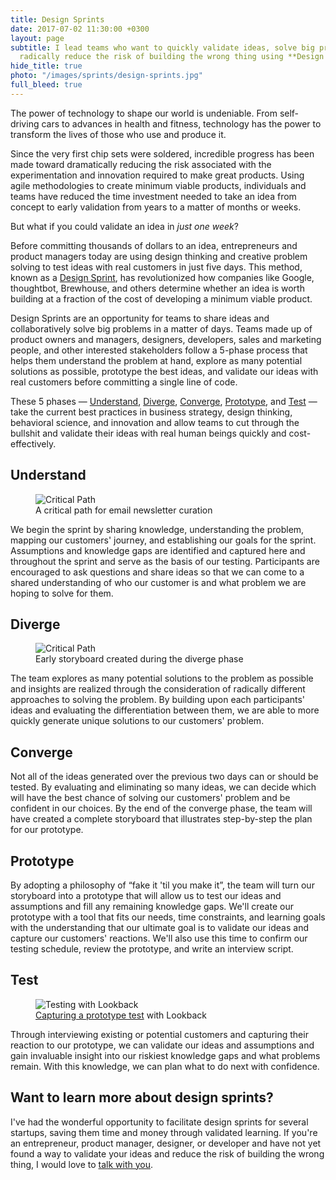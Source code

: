 ```yaml
---
title: Design Sprints
date: 2017-07-02 11:30:00 +0300
layout: page
subtitle: I lead teams who want to quickly validate ideas, solve big problems, and
  radically reduce the risk of building the wrong thing using **Design Sprints**.
hide_title: true
photo: "/images/sprints/design-sprints.jpg"
full_bleed: true
---
```


The power of technology to shape our world is undeniable. From self-driving cars to advances in health and fitness, technology has the power to transform the lives of those who use and produce it.

Since the very first chip sets were soldered, incredible progress has been made toward dramatically reducing the risk associated with the experimentation and innovation required to make great products. Using agile methodologies to create minimum viable products, individuals and teams have reduced the time investment needed to take an idea from concept to early validation from years to a matter of months or weeks.

But what if you could validate an idea in *just one week*?

Before committing thousands of dollars to an idea, entrepreneurs and product managers today are using design thinking and creative problem solving to test ideas with real customers in just five days. This method, known as a [Design Sprint][1], has revolutionized how companies like Google, thoughtbot, Brewhouse, and others determine whether an idea is worth building at a fraction of the cost of developing a minimum viable product.

Design Sprints are an opportunity for teams to share ideas and collaboratively solve big problems in a matter of days. Teams made up of product owners and managers, designers, developers, sales and marketing people, and other interested stakeholders follow a 5-phase process that helps them understand the problem at hand, explore as many potential solutions as possible, prototype the best ideas, and validate our ideas with real customers before committing a single line of code.

These 5 phases &mdash; [Understand](#understand), [Diverge](#diverge), [Converge](#converge), [Prototype](#prototype), and [Test](#test) &mdash; take the current best practices in business strategy, design thinking, behavioral science, and innovation and allow teams to cut through the bullshit and validate their ideas with real human beings quickly and cost-effectively.

## Understand

<figure class="extra-wide">
  <img src="{{ site.url }}/images/sprints/critical-path.jpg" alt="Critical Path" />
  <figcaption>
    A critical path for email newsletter curation
  </figcaption>
</figure>

We begin the sprint by sharing knowledge, understanding the problem, mapping our customers' journey, and establishing our goals for the sprint. Assumptions and knowledge gaps are identified and captured here and throughout the sprint and serve as the basis of our testing. Participants are encouraged to ask questions and share ideas so that we can come to a shared understanding of who our customer is and what problem we are hoping to solve for them.

## Diverge

<figure class="extra-wide">
  <img src="{{ site.url }}/images/sprints/diverge.jpg" alt="Critical Path" />
  <figcaption>
    Early storyboard created during the diverge phase
  </figcaption>
</figure>

The team explores as many potential solutions to the problem as possible and insights are realized through the consideration of radically different approaches to solving the problem. By building upon each participants' ideas and evaluating the differentiation between them, we are able to more quickly generate unique solutions to our customers' problem.

## Converge

Not all of the ideas generated over the previous two days can or should be tested. By evaluating and eliminating so many ideas, we can decide which will have the best chance of solving our customers' problem and be confident in our choices. By the end of the converge phase, the team will have created a complete storyboard that illustrates step-by-step the plan for our prototype.

## Prototype

By adopting a philosophy of &ldquo;fake it 'til you make it&rdquo;, the team will turn our storyboard into a prototype that will allow us to test our ideas and assumptions and fill any remaining knowledge gaps. We'll create our prototype with a tool that fits our needs, time constraints, and learning goals with the understanding that our ultimate goal is to validate our ideas and capture our customers' reactions. We'll also use this time to confirm our testing schedule, review the prototype, and write an interview script.

## Test

<figure class="extra-wide">
  <img src="{{ site.url }}/images/uploads/testing-with-lookback.png" alt="Testing with Lookback" />
  <figcaption>
    <a href="/blog/observe-and-capture-user-tests/">Capturing a prototype test</a> with Lookback
  </figcaption>
</figure>

Through interviewing existing or potential customers and capturing their reaction to our prototype, we can validate our ideas and assumptions and gain invaluable insight into our riskiest knowledge gaps and what problems remain. With this knowledge, we can plan what to do next with confidence.

<aside class="call-to-action m-top">
  <div class="call-to-action-header">
    <h2>Want to learn more about design sprints?</h2>
  </div>
  <p>
    I've had the wonderful opportunity to facilitate design sprints for several startups, saving them time and money through validated learning. If you're an entrepreneur, product manager, designer, or developer and have not yet found a way to validate your ideas and reduce the risk of building the wrong thing, I would love to <a href="/contact">talk with you</a>.
  </p>
</aside>

[1]: http://www.gv.com/sprint/